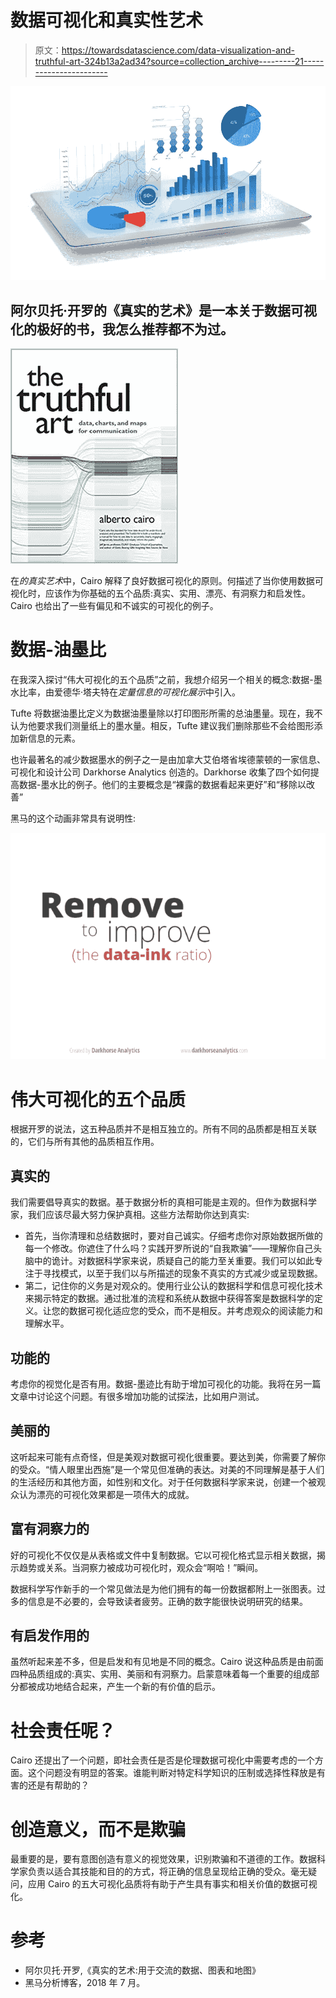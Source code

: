 # 数据可视化和真实性艺术

> 原文：<https://towardsdatascience.com/data-visualization-and-truthful-art-324b13a2ad34?source=collection_archive---------21----------------------->

![](img/f8635c7b888f22a127853f96eb9a253d.png)

## 阿尔贝托·开罗的《真实的艺术》是一本关于数据可视化的极好的书，我怎么推荐都不为过。

![](img/231327c77894b6430fcb944b5e9613ba.png)

在*的真实艺术*中，Cairo 解释了良好数据可视化的原则。何描述了当你使用数据可视化时，应该作为你基础的五个品质:真实、实用、漂亮、有洞察力和启发性。Cairo 也给出了一些有偏见和不诚实的可视化的例子。

# 数据-油墨比

在我深入探讨“伟大可视化的五个品质”之前，我想介绍另一个相关的概念:数据-墨水比率，由爱德华·塔夫特在*定量信息的可视化展示*中引入。

Tufte 将数据油墨比定义为数据油墨量除以打印图形所需的总油墨量。现在，我不认为他要求我们测量纸上的墨水量。相反，Tufte 建议我们删除那些不会给图形添加新信息的元素。

也许最著名的减少数据墨水的例子之一是由加拿大艾伯塔省埃德蒙顿的一家信息、可视化和设计公司 Darkhorse Analytics 创造的。Darkhorse 收集了四个如何提高数据-墨水比的例子。他们的主要概念是“裸露的数据看起来更好”和“移除以改善”

黑马的这个动画非常具有说明性:

![](img/e32e31b5d610454477bf3c287cd81009.png)

# 伟大可视化的五个品质

根据开罗的说法，这五种品质并不是相互独立的。所有不同的品质都是相互关联的，它们与所有其他的品质相互作用。

## 真实的

我们需要倡导真实的数据。基于数据分析的真相可能是主观的。但作为数据科学家，我们应该尽最大努力保护真相。这些方法帮助你达到真实:

*   首先，当你清理和总结数据时，要对自己诚实。仔细考虑你对原始数据所做的每一个修改。你遮住了什么吗？实践开罗所说的“自我欺骗”——理解你自己头脑中的诡计。对数据科学家来说，质疑自己的能力至关重要。我们可以如此专注于寻找模式，以至于我们以与所描述的现象不真实的方式减少或呈现数据。
*   第二，记住你的义务是对观众的。使用行业公认的数据科学和信息可视化技术来揭示特定的数据。通过批准的流程和系统从数据中获得答案是数据科学的定义。让您的数据可视化适应您的受众，而不是相反。并考虑观众的阅读能力和理解水平。

## 功能的

考虑你的视觉化是否有用。数据-墨迹比有助于增加可视化的功能。我将在另一篇文章中讨论这个问题。有很多增加功能的试探法，比如用户测试。

## 美丽的

这听起来可能有点奇怪，但是美观对数据可视化很重要。要达到美，你需要了解你的受众。“情人眼里出西施”是一个常见但准确的表达。对美的不同理解是基于人们的生活经历和其他方面，如性别和文化。对于任何数据科学家来说，创建一个被观众认为漂亮的可视化效果都是一项伟大的成就。

## 富有洞察力的

好的可视化不仅仅是从表格或文件中复制数据。它以可视化格式显示相关数据，揭示趋势或关系。当洞察力被成功可视化时，观众会“啊哈！”瞬间。

数据科学写作新手的一个常见做法是为他们拥有的每一份数据都附上一张图表。过多的信息是不必要的，会导致读者疲劳。正确的数字能很快说明研究的结果。

## 有启发作用的

虽然听起来差不多，但是启发和有见地是不同的概念。Cairo 说这种品质是由前面四种品质组成的:真实、实用、美丽和有洞察力。启蒙意味着每一个重要的组成部分都被成功地结合起来，产生一个新的有价值的启示。

# 社会责任呢？

Cairo 还提出了一个问题，即社会责任是否是伦理数据可视化中需要考虑的一个方面。这个问题没有明显的答案。谁能判断对特定科学知识的压制或选择性释放是有害的还是有帮助的？

# 创造意义，而不是欺骗

最重要的是，要有意图创造有意义的视觉效果，识别欺骗和不道德的工作。数据科学家负责以适合其技能和目的的方式，将正确的信息呈现给正确的受众。毫无疑问，应用 Cairo 的五大可视化品质将有助于产生具有事实和相关价值的数据可视化。

# 参考

*   阿尔贝托·开罗,《真实的艺术:用于交流的数据、图表和地图》
*   黑马分析博客，2018 年 7 月。
